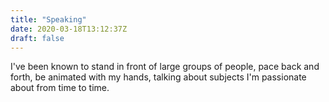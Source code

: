 ```yaml
---
title: "Speaking"
date: 2020-03-18T13:12:37Z
draft: false
---
```


I've been known to stand in front of large groups of people, pace back and forth, be animated with my hands, talking about subjects I'm passionate about from time to time.